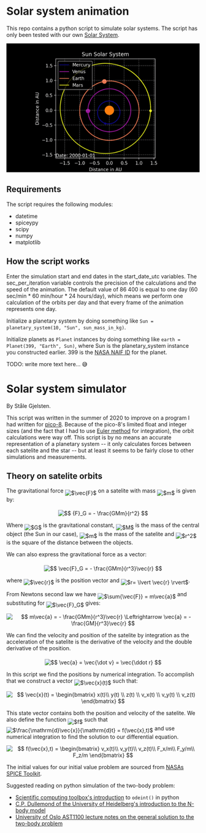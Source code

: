 # Solar system animation

This repo contains a python script to simulate solar systems. The script has only been tested with our own [Solar System](https://en.wikipedia.org/wiki/Solar_System).

![Solar system animation example](solarsystem-sim-example.gif)

## Requirements

The script requires the following modules:

- datetime
- spiceypy
- scipy
- numpy
- matplotlib

## How the script works

Enter the simulation start and end dates in the start_date_utc variables. The sec_per_iteration variable controls the precision of the calculations and the speed of the animation. The default value of 86 400 is equal to one day (60 sec/min \* 60 min/hour \* 24 hours/day), which means we perform one calculation of the orbits per day and that every frame of the animation represents one day.

Initialize a planetary system by doing something like `Sun = planetary_system(10, "Sun", sun_mass_in_kg)`.

Initialize planets as `Planet` instances by doing something like `earth = Planet(399, "Earth", Sun)`, where Sun is the planetary_system instance you constructed earlier. 399 is the [NASA NAIF ID](https://naif.jpl.nasa.gov/pub/naif/toolkit_docs/FORTRAN/req/naif_ids.html) for the planet.

TODO: write more text here... 😅

# Solar system simulator

By Ståle Gjelsten.

This script was written in the summer of 2020 to improve on a program I had written for
[pico-8](https://www.lexaloffle.com/pico-8.php). Because of the pico-8's limited float and
integer sizes (and the fact that I had to use [Euler method](https://en.wikipedia.org/wiki/Euler_method) 
for integration), the orbit calculations were way off. This script is by no means an accurate representation
of a planetary system -- it only calculates forces between each satelite and the star -- but at least
it seems to be fairly close to other simulations and measurements.

## Theory on satelite orbits

The gravitational force <img alt="$\vec{F}$" src="https://cdn.jsdelivr.net/gh/stalegjelsten/solar-system-sim@master/svgs/1e542f84ff6a79def15ac7917bec74ec.svg?89ba949b39" align="middle" width="13.17075374999999pt" height="31.799054100000024pt"/> on a satelite with mass <img alt="$m$" src="https://cdn.jsdelivr.net/gh/stalegjelsten/solar-system-sim@master/svgs/0e51a2dede42189d77627c4d742822c3.svg?3f35ce06ed" align="middle" width="14.433101099999991pt" height="14.15524440000002pt"/> is given by:

<p align="center"><img alt="$$ {F}_G = - \frac{GMm}{r^2} $$" src="https://cdn.jsdelivr.net/gh/stalegjelsten/solar-system-sim@master/svgs/f755c890b14bdcd14a32bf24b2d8785b.svg?903ed31b76" align="middle" width="103.40032889999999pt" height="33.62942055pt"/></p>

Where <img alt="$G$" src="https://cdn.jsdelivr.net/gh/stalegjelsten/solar-system-sim@master/svgs/5201385589993766eea584cd3aa6fa13.svg?51b3de783f" align="middle" width="12.92464304999999pt" height="22.465723500000017pt"/> is the gravitational constant, <img alt="$M$" src="https://cdn.jsdelivr.net/gh/stalegjelsten/solar-system-sim@master/svgs/fb97d38bcc19230b0acd442e17db879c.svg?118fcd8f68" align="middle" width="17.73973739999999pt" height="22.465723500000017pt"/> is the mass of the central object (the Sun in our case), <img alt="$m$" src="https://cdn.jsdelivr.net/gh/stalegjelsten/solar-system-sim@master/svgs/0e51a2dede42189d77627c4d742822c3.svg?1d3ba20a8d" align="middle" width="14.433101099999991pt" height="14.15524440000002pt"/> is the mass of the satelite and <img alt="$r^2$" src="https://cdn.jsdelivr.net/gh/stalegjelsten/solar-system-sim@master/svgs/dd9ad1899e5c8220c8b4bbc13483d097.svg?ad6bd99aa5" align="middle" width="14.42550119999999pt" height="26.76175259999998pt"/> is the square of the distance between the objects.  

We can also express the gravitational force as a vector:

<p align="center"><img alt="$$ \vec{F}_G = - \frac{GMm}{r^3}\vec{r} $$" src="https://cdn.jsdelivr.net/gh/stalegjelsten/solar-system-sim@master/svgs/0fb7219a57279356712249c10918abd9.svg?76e0dfac2d" align="middle" width="115.59652994999999pt" height="33.62942055pt"/></p>

where <img alt="$\vec{r}$" src="https://cdn.jsdelivr.net/gh/stalegjelsten/solar-system-sim@master/svgs/b32c2a51de7b6df016e08d3c668bdf29.svg?85fd6c3e9b" align="middle" width="10.747741949999993pt" height="23.488575000000026pt"/> is the position vector and <img alt="$r= \lvert \vec{r} \rvert$" src="https://cdn.jsdelivr.net/gh/stalegjelsten/solar-system-sim@master/svgs/326ae36b164b47913b45e59a4d2d081a.svg?d9ec538878" align="middle" width="46.79596679999999pt" height="24.65753399999998pt"/>.

From Newtons second law we have <img alt="$\sum{\vec{F}} = m\vec{a}$" src="https://cdn.jsdelivr.net/gh/stalegjelsten/solar-system-sim@master/svgs/fa31f112c857f3891d84b6a758ea1682.svg?bdf690e6df" align="middle" width="79.01440799999999pt" height="31.799054100000024pt"/> and substituting for <img alt="$\vec{F}_G$" src="https://cdn.jsdelivr.net/gh/stalegjelsten/solar-system-sim@master/svgs/da14a7649c5f43262297c60caaf7a32b.svg?99fbb70854" align="middle" width="20.805292199999986pt" height="31.799054100000024pt"/> gives:

<p align="center"><img alt="$$ m\vec{a} = - \frac{GMm}{r^3}\vec{r} \Leftrightarrow \vec{a} = - \frac{GM}{r^3}\vec{r} $$" src="https://cdn.jsdelivr.net/gh/stalegjelsten/solar-system-sim@master/svgs/988d6b0515674d08a9cf09b469c9ceb7.svg?777d9b39e" align="middle" width="228.53684535pt" height="33.62942055pt"/></p>

We can find the velocity and position of the satelite by integration as the acceleration of the satelite
is the derivative of the velocity and the double derivative of the position.

<p align="center"><img alt="$$  \vec{a} = \vec{\dot v}  = \vec{\ddot r} $$" src="https://cdn.jsdelivr.net/gh/stalegjelsten/solar-system-sim@master/svgs/bc03515af3e320c46a8903985c3f7f93.svg?4dfab39210" align="middle" width="72.33514695pt" height="15.645186149999999pt"/></p>

In this script we find the positions by numerical integration. To accomplish that we construct a vector <img alt="$\vec{x}(t)$" src="https://cdn.jsdelivr.net/gh/stalegjelsten/solar-system-sim@master/svgs/ec2a7d3c63d41be3886d013bcc8a3056.svg?c05ead3e3d" align="middle" width="28.33622219999999pt" height="24.65753399999998pt"/> such that:

<p align="center"><img alt="$$ \vec{x}(t) = \begin{bmatrix} x(t)\\ y(t) \\ z(t) \\ v_x(t) \\ v_y(t) \\ v_z(t) \end{bmatrix} $$" src="https://cdn.jsdelivr.net/gh/stalegjelsten/solar-system-sim@master/svgs/579471fcd94ee308cee6dafb55846f11.svg?4edb6fb247" align="middle" width="107.13755249999998pt" height="118.35734295pt"/></p>

This state vector contains both the position and velocity of the satelite.
We also define the function <img alt="$f$" src="https://cdn.jsdelivr.net/gh/stalegjelsten/solar-system-sim@master/svgs/190083ef7a1625fbc75f243cffb9c96d.svg?326bac0339" align="middle" width="9.81741584999999pt" height="22.831056599999986pt"/> such that 
<img alt="$\frac{\mathrm{d}\vec{x}}{\mathrm{d}t} = f(\vec{x},t)$" src="https://cdn.jsdelivr.net/gh/stalegjelsten/solar-system-sim@master/svgs/fcbb73f2b5144107a08cb236000135d6.svg?4fd8039adf" align="middle" width="83.8446774pt" height="29.485239299999986pt"/> and use numerical integration to find the solution
to our differential equation.

<p align="center"><img alt="$$ f(\vec{x},t) = \begin{bmatrix} v_x(t)\\ v_y(t)\\ v_z(t)\\ F_x/m\\ F_y/m\\ F_z/m \end{bmatrix} $$" src="https://cdn.jsdelivr.net/gh/stalegjelsten/solar-system-sim@master/svgs/694b80136eb5c63c902f9b61d133b20a.svg?cb894b941f" align="middle" width="130.57465079999997pt" height="118.35734295pt"/></p>

The initial values for our initial value problem are sourced from [NASAs SPICE Toolkit](https://naif.jpl.nasa.gov/naif/toolkit.html).

Suggested reading on python simulation of the two-body problem:

- [Scientific computing toolbox's introduction](https://faculty1.coloradocollege.edu/~sburns/toolbox/ODE_II.html) to 
`odeint()` in python
- [C.P. Dullemond of the University of Heidelberg's introduction to the N-body model](http://www.ita.uni-heidelberg.de/~dullemond/lectures/studtage_compastro_2018/Chapter_1.pdf)
- [University of Oslo AST1100 lecture notes on the general solution to the two-body problem](https://www.uio.no/studier/emner/matnat/astro/AST1100/h13/undervisningsmateriale/ast1100-fullstendig.pdf)
